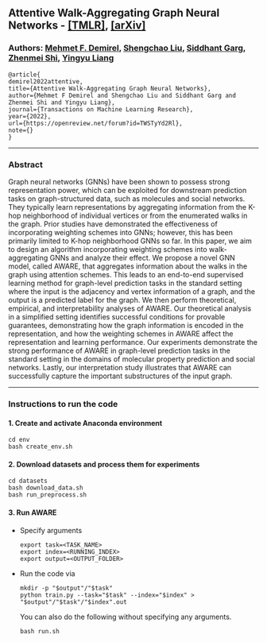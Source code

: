 ## Attentive Walk-Aggregating Graph Neural Networks - [[TMLR]](https://openreview.net/forum?id=TWSTyYd2Rl), [[arXiv]](https://arxiv.org/abs/2110.02667)
### Authors: [Mehmet F. Demirel](cs.wisc.edu/~demirel/), [Shengchao Liu](https://chao1224.github.io/), [Siddhant Garg](https://sid7954.github.io/), [Zhenmei Shi](cs.wisc.edu/~zhmeishi/), [Yingyu Liang](cs.wisc.edu/~yliang/)

```
@article{
demirel2022attentive,
title={Attentive Walk-Aggregating Graph Neural Networks},
author={Mehmet F Demirel and Shengchao Liu and Siddhant Garg and Zhenmei Shi and Yingyu Liang},
journal={Transactions on Machine Learning Research},
year={2022},
url={https://openreview.net/forum?id=TWSTyYd2Rl},
note={}
}
```
--- ---

### Abstract
Graph neural networks (GNNs) have been shown to possess strong representation power, which can be exploited for downstream prediction tasks on graph-structured data, such as molecules and social networks. They typically learn representations by aggregating information from the K-hop neighborhood of individual vertices or from the enumerated walks in the graph. Prior studies have demonstrated the effectiveness of incorporating weighting schemes into GNNs; however, this has been primarily limited to K-hop neighborhood GNNs so far. In this paper, we aim to design an algorithm incorporating weighting schemes into walk-aggregating GNNs and analyze their effect. We propose a novel GNN model, called AWARE, that aggregates information about the walks in the graph using attention schemes. This leads to an end-to-end supervised learning method for graph-level prediction tasks in the standard setting where the input is the adjacency and vertex information of a graph, and the output is a predicted label for the graph. We then perform theoretical, empirical, and interpretability analyses of AWARE. Our theoretical analysis in a simplified setting identifies successful conditions for provable guarantees, demonstrating how the graph information is encoded in the representation, and how the weighting schemes in AWARE affect the representation and learning performance. Our experiments demonstrate the strong performance of AWARE in graph-level prediction tasks in the standard setting in the domains of molecular property prediction and social networks. Lastly, our interpretation study illustrates that AWARE can successfully capture the important substructures of the input graph.

---

### Instructions to run the code

#### 1. Create and activate Anaconda environment
```
cd env
bash create_env.sh
```

#### 2. Download datasets and process them for experiments
```
cd datasets
bash download_data.sh
bash run_preprocess.sh
```
#### 3. Run AWARE
* Specify arguments
  ```
  export task=<TASK_NAME>
  export index=<RUNNING_INDEX>
  export output=<OUTPUT_FOLDER>
  ```

* Run the code via
  ```
  mkdir -p "$output"/"$task"
  python train.py --task="$task" --index="$index" > "$output"/"$task"/"$index".out
  ```

  You can also do the following without specifying any arguments.
    ```
    bash run.sh
    ```
